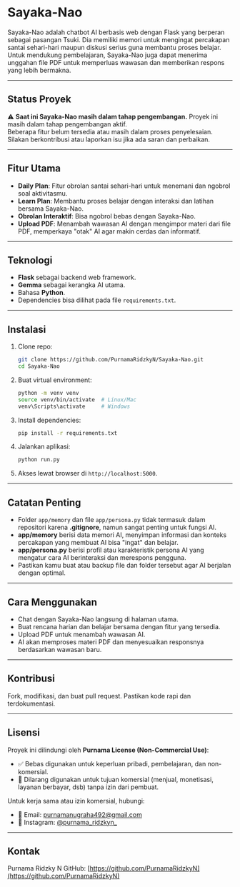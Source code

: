 # Sayaka-Nao

Sayaka-Nao adalah chatbot AI berbasis web dengan Flask yang berperan sebagai pasangan Tsuki. Dia memiliki memori untuk mengingat percakapan santai sehari-hari maupun diskusi serius guna membantu proses belajar. Untuk mendukung pembelajaran, Sayaka-Nao juga dapat menerima unggahan file PDF untuk memperluas wawasan dan memberikan respons yang lebih bermakna.

---

## Status Proyek

⚠️ **Saat ini Sayaka-Nao masih dalam tahap pengembangan.**
Proyek ini masih dalam tahap pengembangan aktif.  
Beberapa fitur belum tersedia atau masih dalam proses penyelesaian.  
Silakan berkontribusi atau laporkan isu jika ada saran dan perbaikan.

---

## Fitur Utama

* **Daily Plan**: Fitur obrolan santai sehari-hari untuk menemani dan ngobrol soal aktivitasmu.
* **Learn Plan**: Membantu proses belajar dengan interaksi dan latihan bersama Sayaka-Nao.
* **Obrolan Interaktif**: Bisa ngobrol bebas dengan Sayaka-Nao.
* **Upload PDF**: Menambah wawasan AI dengan mengimpor materi dari file PDF, memperkaya "otak" AI agar makin cerdas dan informatif.

---

## Teknologi

* **Flask** sebagai backend web framework.
* **Gemma** sebagai kerangka AI utama.
* Bahasa **Python**.
* Dependencies bisa dilihat pada file `requirements.txt`.

---

## Instalasi

1. Clone repo:

   ```bash
   git clone https://github.com/PurnamaRidzkyN/Sayaka-Nao.git
   cd Sayaka-Nao
   ```

2. Buat virtual environment:

   ```bash
   python -m venv venv
   source venv/bin/activate  # Linux/Mac
   venv\Scripts\activate     # Windows
   ```

3. Install dependencies:

   ```bash
   pip install -r requirements.txt
   ```

4. Jalankan aplikasi:

   ```bash
   python run.py
   ```

5. Akses lewat browser di `http://localhost:5000`.

---

## Catatan Penting

* Folder `app/memory` dan file `app/persona.py` tidak termasuk dalam repositori karena **.gitignore**, namun sangat penting untuk fungsi AI.
* **app/memory** berisi data memori AI, menyimpan informasi dan konteks percakapan yang membuat AI bisa "ingat" dan belajar.
* **app/persona.py** berisi profil atau karakteristik persona AI yang mengatur cara AI berinteraksi dan merespons pengguna.
* Pastikan kamu buat atau backup file dan folder tersebut agar AI berjalan dengan optimal.

---

## Cara Menggunakan

* Chat dengan Sayaka-Nao langsung di halaman utama.
* Buat rencana harian dan belajar bersama dengan fitur yang tersedia.
* Upload PDF untuk menambah wawasan AI.
* AI akan memproses materi PDF dan menyesuaikan responsnya berdasarkan wawasan baru.

---

## Kontribusi

Fork, modifikasi, dan buat pull request. Pastikan kode rapi dan terdokumentasi.

---

## Lisensi

Proyek ini dilindungi oleh **Purnama License (Non-Commercial Use)**:

* ✅ Bebas digunakan untuk keperluan pribadi, pembelajaran, dan non-komersial.
* 🚫 Dilarang digunakan untuk tujuan komersial (menjual, monetisasi, layanan berbayar, dsb) tanpa izin dari pembuat.

Untuk kerja sama atau izin komersial, hubungi:

* 📧 Email: [purnamanugraha492@gmail.com](mailto:purnamanugraha492@gmail.com)
* 📱 Instagram: [@purnama_ridzkyn\_](https://instagram.com/purnama_ridzkyn)
---

## Kontak

Purnama Ridzky N
GitHub: [https://github.com/PurnamaRidzkyN](https://github.com/PurnamaRidzkyN)

